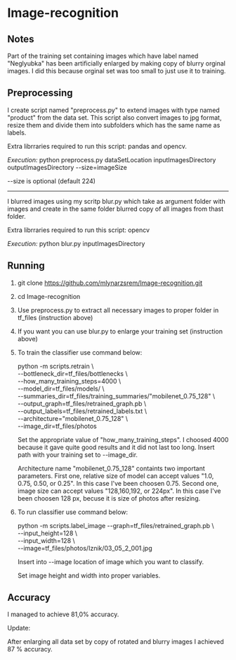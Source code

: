 # Image-recognition

## Notes

Part of the training set containing images which have label named "Neglyubka" has been artificially enlarged 
by making copy of blurry orginal images. I did this because orginal set was too small to just use it to training.

## Preprocessing

I create script named "preprocess.py" to extend images with type named "product" from the data set.
This script also convert images to jpg format, resize them and divide them into subfolders which has the same name as labels.

Extra librraries required to run this script: pandas and opencv.

*Execution:*
python preprocess.py dataSetLocation inputImagesDirectory outputImagesDirectory --size=imageSize

--size is optional (default 224)

---

I blurred images using my scritp blur.py which take as argument folder with images and create in the same folder blurred copy of all images from thast folder.

Extra librraries required to run this script: opencv

*Execution:*
python blur.py inputImagesDirectory

## Running

1.  git clone https://github.com/mlynarzsrem/Image-recognition.git

2. cd Image-recognition

3. Use preprocess.py to extract all necessary images to proper folder in tf_files (instruction above)

4.  If you want you can use blur.py to enlarge your training set (instruction above)

5. To train the classifier use command below:

    python -m scripts.retrain \\ <br />
      --bottleneck_dir=tf_files/bottlenecks \\ <br />
      --how_many_training_steps=4000 \\ <br />
      --model_dir=tf_files/models/ \\ <br />
      --summaries_dir=tf_files/training_summaries/"mobilenet_0.75_128" \\<br />
      --output_graph=tf_files/retrained_graph.pb \\<br />
      --output_labels=tf_files/retrained_labels.txt \\<br />
      --architecture="mobilenet_0.75_128" \\<br />
      --image_dir=tf_files/photos


     Set the appropriate value of "how_many_training_steps". I choosed 4000 because it gave quite good results and it did not last too long.
    Insert path with your training set to --image_dir.

    Architecture name "mobilenet_0.75_128" containts two important parameters. First one, relative size of model can accept values "1.0, 0.75, 0.50, or 0.25". In this case I've been choosen 0.75. Second one, image size can accept values "128,160,192, or 224px". In this case I've been choosen 128 px, becuse it is size of photos after resizing.

6. To run classifier use command below:

    python -m scripts.label_image --graph=tf_files/retrained_graph.pb \\ <br />
    --input_height=128 \\ <br />
    --input_width=128 \\ <br />
    --image=tf_files/photos/Iznik/03_05_2_001.jpg

    Insert into --image location of image which you want to classify.

    Set image height and width into proper variables.

## Accuracy

I managed to achieve 81,0% accuracy.

Update: 

After enlarging all data set by copy of rotated and blurry images I achieved 87 % accuracy.      